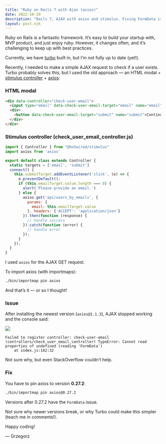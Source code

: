 ```yaml
---
title: "Ruby on Rails 7 with Ajax (axios)"
date: 2022-10-29
description: "Rails 7, AJAX with axios and stimulus. Fixing FormData issues."
layout: post.njk
---
```


Ruby on Rails is a fantastic framework. It’s easy to build your startup with, MVP product, and just enjoy ruby. However, it changes often, and it’s challenging to keep up with best practices.

Currently, we have [turbo](https://github.com/hotwired/turbo-rails) built in, but I’m not fully up to date (yet!).

Recently, I needed to make a simple AJAX request to check if a user exists. Turbo probably solves this, but I used the old approach — an HTML modal + [stimulus controller](https://github.com/hotwired/stimulus-rails) + [axios](https://axios-http.com/docs/intro):

### HTML modal
```html
<div data-controller="check-user-email">
  <input type="email" data-check-user-email-target="email" name="email" placeholder="Email" />
  <div>
    <button data-check-user-email-target="submit" name="submit">Continue</button>
  </div>
</div>
```

### Stimulus controller (check_user_email_controller.js)
```js
import { Controller } from "@hotwired/stimulus"
import axios from 'axios'

export default class extends Controller {
  static targets = ['email', 'submit']
  connect() {
    this.submitTarget.addEventListener('click', (e) => {
      e.preventDefault();
      if (this.emailTarget.value.length === 0) {
        alert('Please provide an email.')
      } else {
        axios.get('api/users_by_emails', {
          params: {
            email: this.emailTarget.value
          }, headers: {'ACCEPT': 'application/json'}
        }).then(function (response) {
          // handle success
        }).catch(function (error) {
          // handle error
        });
      }
    });
  }
}
```

I used `axios` for the AJAX GET request.

To import axios (with importmaps):
```sh
./bin/importmap pin axios
```

And that’s it — or so I thought!

### Issue
After installing the newest version (`axios@1.1.3`), AJAX stopped working and the console said:

![](https://miro.medium.com/v2/resize:fit:700/1*AEuzXh_Oy-p9gFByfQPf3w.png)

```
Failed to register controller: check-user-email (controllers/check_user_email_controller) TypeError: Cannot read properties of undefined (reading 'FormData')
    at index.js:162:32
```

Not sure why, but even StackOverflow couldn’t help.

### Fix
You have to pin axios to version **0.27.2**:

```sh
./bin/importmap pin axios@0.27.2
```

Versions after 0.27.2 have the `FormData` issue.

Not sure why newer versions break, or why Turbo could make this simpler (teach me in comments!).

Happy coding!

— Grzegorz
